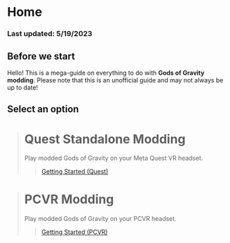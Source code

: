 # Home
### Last updated: 5/19/2023

## Before we start
Hello! This is a mega-guide on everything to do with **Gods of Gravity modding**. Please note that this is an unofficial guide and may not always be up to date!

## Select an option
> # Quest Standalone Modding
> Play modded Gods of Gravity on your Meta Quest VR headset.
> > [Getting Started (Quest)](https://masked8bit.github.io/GoG-Modding-Guide/quest/getting-started)

> # PCVR Modding
> Play modded Gods of Gravity on your PCVR headset.
> > [Getting Started (PCVR)](https://masked8bit.github.io/GoG-Modding-Guide/quest/getting-started)
